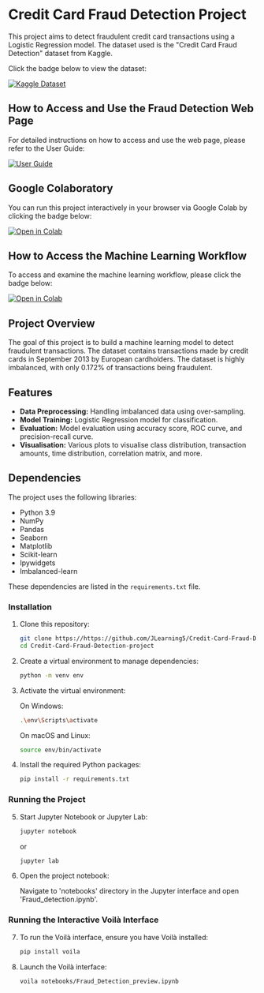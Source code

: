 # Credit Card Fraud Detection Project

This project aims to detect fraudulent credit card transactions using a Logistic Regression model. The dataset used is the "Credit Card Fraud Detection" dataset from Kaggle.

Click the badge below to view the dataset:

[![Kaggle Dataset](https://img.shields.io/badge/Kaggle-Dataset-blue)](https://www.kaggle.com/datasets/mlg-ulb/creditcardfraud/data)

## How to Access and Use the Fraud Detection Web Page

For detailed instructions on how to access and use the web page, please refer to the User Guide:

[![User Guide](https://img.shields.io/badge/User_Guide-PDF-blue)](https://drive.google.com/file/d/1UAq9wCanIDme9FpdijMJFmLMpHiIYrb-/view?usp=sharing)

## Google Colaboratory

You can run this project interactively in your browser via Google Colab by clicking the badge below:

[![Open in Colab](https://colab.research.google.com/assets/colab-badge.svg)](https://colab.research.google.com/drive/1DsxUjbLdVjkHThyTxdl35Kbo7Ki33NlV?usp=sharing)

## How to Access the Machine Learning Workflow

To access and examine the machine learning workflow, please click the badge below:

[![Open in Colab](https://colab.research.google.com/assets/colab-badge.svg)](https://colab.research.google.com/drive/1pTziVNjo7v9jFVEqm2ynnSvbHcVrZ3fb?usp=sharing)

## Project Overview

The goal of this project is to build a machine learning model to detect fraudulent transactions. The dataset contains transactions made by credit cards in September 2013 by European cardholders. The dataset is highly imbalanced, with only 0.172% of transactions being fraudulent.

## Features

- **Data Preprocessing:** Handling imbalanced data using over-sampling.
- **Model Training:** Logistic Regression model for classification.
- **Evaluation:** Model evaluation using accuracy score, ROC curve, and precision-recall curve.
- **Visualisation:** Various plots to visualise class distribution, transaction amounts, time distribution, correlation matrix, and more.

## Dependencies

The project uses the following libraries:

- Python 3.9
- NumPy
- Pandas
- Seaborn
- Matplotlib
- Scikit-learn
- Ipywidgets
- Imbalanced-learn

These dependencies are listed in the `requirements.txt` file.

### Installation

1. Clone this repository:
   ```bash
   git clone https://https://github.com/JLearning5/Credit-Card-Fraud-Detection-project.git
   cd Credit-Card-Fraud-Detection-project
   
2. Create a virtual environment to manage dependencies:
   ```bash
   python -m venv env

3. Activate the virtual environment:

   On Windows:
   ```bash
   .\env\Scripts\activate
   ```
   
   On macOS and Linux:
   ```bash
   source env/bin/activate

4. Install the required Python packages:
   ```bash
   pip install -r requirements.txt
   
### Running the Project

5. Start Jupyter Notebook or Jupyter Lab:
   ```bash
   jupyter notebook
   ```

   or

   ```bash
   jupyter lab
   
6. Open the project notebook:
   
   Navigate to 'notebooks' directory in the Jupyter interface and open 'Fraud_detection.ipynb'.

### Running the Interactive Voilà Interface

7. To run the Voilà interface, ensure you have Voilà installed:
   ```bash
   pip install voila

8. Launch the Voilà interface:
   ```bash
   voila notebooks/Fraud_Detection_preview.ipynb
   ```
